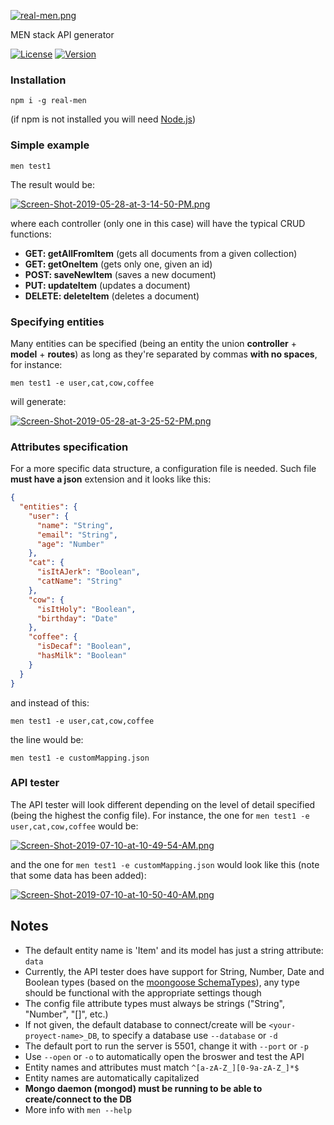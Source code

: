 [![real-men.png](https://i.postimg.cc/vmJhbcL6/real-men.png)](https://postimg.cc/d79r9Qfq)

MEN stack API generator

[![License](http://img.shields.io/:license-MIT-blue.svg)](https://github.com/tavuntu/real-men/blob/master/LICENSE.md)
[![Version](http://img.shields.io/:npm-1.1.4-green.svg)](https://www.npmjs.com/package/real-men)

### Installation

```npm i -g real-men```

(if npm is not installed you will need [Node.js](https://nodejs.org))

### Simple example

```men test1```

The result would be:

[![Screen-Shot-2019-05-28-at-3-14-50-PM.png](https://i.postimg.cc/fLCdZY03/Screen-Shot-2019-05-28-at-3-14-50-PM.png)](https://postimg.cc/ph9rJhCx)

where each controller (only one in this case) will have the typical CRUD functions:

  * **GET: getAllFromItem** (gets all documents from a given collection)
  * **GET: getOneItem** (gets only one, given an id)
  * **POST: saveNewItem** (saves a new document)
  * **PUT: updateItem** (updates a document)
  * **DELETE: deleteItem** (deletes a document)

### Specifying entities

Many entities can be specified (being an entity the union **controller** + **model** + **routes**) as long as they're separated by commas __with no spaces__, for instance:

```men test1 -e user,cat,cow,coffee```

will generate:

[![Screen-Shot-2019-05-28-at-3-25-52-PM.png](https://i.postimg.cc/pdYhYKC0/Screen-Shot-2019-05-28-at-3-25-52-PM.png)](https://postimg.cc/WDz1sFQr)

### Attributes specification

For a more specific data structure, a configuration file is needed. Such file **must have a json** extension and it looks like this:

```json
{
  "entities": {
    "user": {
      "name": "String",
      "email": "String",
      "age": "Number"
    },
    "cat": {
      "isItAJerk": "Boolean",
      "catName": "String"
    },
    "cow": {
      "isItHoly": "Boolean",
      "birthday": "Date"
    },
    "coffee": {
      "isDecaf": "Boolean",
      "hasMilk": "Boolean"
    }
  }
}
```

and instead of this:

```men test1 -e user,cat,cow,coffee```

the line would be:

```men test1 -e customMapping.json```

### API tester

The API tester will look different depending on the level of detail specified (being the highest the config file). For instance, the one for ```men test1 -e user,cat,cow,coffee``` would be:

[![Screen-Shot-2019-07-10-at-10-49-54-AM.png](https://i.postimg.cc/QMbByhYF/Screen-Shot-2019-07-10-at-10-49-54-AM.png)](https://postimg.cc/f3VT3nNs)

and the one for ```men test1 -e customMapping.json``` would look like this (note that some data has been added):

[![Screen-Shot-2019-07-10-at-10-50-40-AM.png](https://i.postimg.cc/mkRTfHcR/Screen-Shot-2019-07-10-at-10-50-40-AM.png)](https://postimg.cc/Q962cVkn)

## Notes

* The default entity name is 'Item' and its model has just a string attribute: ```data```
* Currently, the API tester does have support for String, Number, Date and Boolean types (based on the [moongoose SchemaTypes](https://mongoosejs.com/docs/schematypes.html)), any type should be functional with the appropriate settings though
* The config file attribute types must always be strings ("String", "Number", "[]", etc.)
* If not given, the default database to connect/create will be ```<your-proyect-name>_DB```, to specify a database use ```--database``` or ```-d```
* The default port to run the server is 5501, change it with ```--port``` or ```-p```
* Use ```--open``` or ```-o``` to automatically open the broswer and test the API
* Entity names and attributes must match ```^[a-zA-Z_][0-9a-zA-Z_]*$```
* Entity names are automatically capitalized
* __Mongo daemon (mongod) must be running to be able to create/connect to the DB__
* More info with ```men --help```